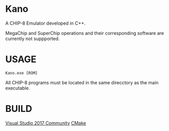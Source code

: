 # Kano
A CHIP-8 Emulator developed in C++.

MegaChip and SuperChip operations and their corresponding software are currently not suppported.

# USAGE
```Kano.exe [ROM]```

All CHIP-8 programs must be located in the same direcctory as the main executable.

# BUILD
[Visual Studio 2017 Community](https://www.visualstudio.com/products/visual-studio-community-vs)
[CMake](http://www.cmake.org/cmake/resources/software.html)
